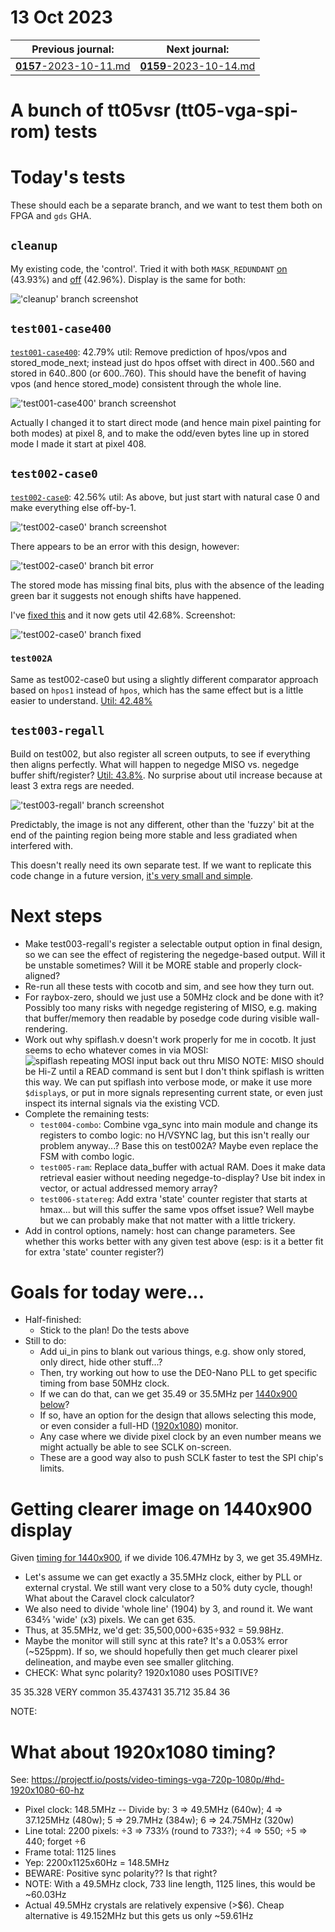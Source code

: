 # 13 Oct 2023

| Previous journal: | Next journal: |
|-|-|
| [**0157**-2023-10-11.md](./0157-2023-10-11.md) | [**0159**-2023-10-14.md](./0159-2023-10-14.md) |

# A bunch of tt05vsr (tt05-vga-spi-rom) tests

# Today's tests

These should each be a separate branch, and we want to test them both on FPGA and `gds` GHA.

## `cleanup`

My existing code, the 'control'. Tried it with both `MASK_REDUNDANT` [on](https://github.com/algofoogle/tt05-vga-spi-rom/actions/runs/6501992014) (43.93%) and [off](https://github.com/algofoogle/tt05-vga-spi-rom/actions/runs/6501989435) (42.96%). Display is the same for both:

!['cleanup' branch screenshot](./i/0158-cleanup.jpg)


## `test001-case400`

[`test001-case400`](https://github.com/algofoogle/tt05-vga-spi-rom/actions/runs/6504015079): 42.79% util: Remove prediction of hpos/vpos and stored_mode_next; instead just do hpos offset with direct in 400..560 and stored in 640..800 (or 600..760). This should have the benefit of having vpos (and hence stored_mode) consistent through the whole line.

!['test001-case400' branch screenshot](./i/0158-test001.jpg)

Actually I changed it to start direct mode (and hence main pixel painting for both modes) at pixel 8, and to make the odd/even bytes line up in stored mode I made it start at pixel 408.


## `test002-case0`

[`test002-case0`](https://github.com/algofoogle/tt05-vga-spi-rom/actions/runs/6504141022): 42.56% util: As above, but just start with natural case 0 and make everything else off-by-1.

!['test002-case0' branch screenshot](./i/0158-test002.jpg)

There appears to be an error with this design, however:

!['test002-case0' branch bit error](./i/0158-test002-error.jpg)

The stored mode has missing final bits, plus with the absence of the leading green bar it suggests not enough shifts have happened.

I've [fixed this](https://github.com/algofoogle/tt05-vga-spi-rom/actions/runs/6504583131) and it now gets util 42.68%. Screenshot:

!['test002-case0' branch fixed](./i/0158-test002-fixed.jpg)

### `test002A`

Same as test002-case0 but using a slightly different comparator approach based on `hpos1` instead of `hpos`, which has the same effect but is a little easier to understand. [Util: 42.48%](https://github.com/algofoogle/tt05-vga-spi-rom/actions/runs/6504657240)


## `test003-regall`

Build on test002, but also register all screen outputs, to see if everything then aligns perfectly. What will happen to negedge MISO vs. negedge buffer shift/register? [Util: 43.8%](https://github.com/algofoogle/tt05-vga-spi-rom/actions/runs/6504797797). No surprise about util increase because at least 3 extra regs are needed.

!['test003-regall' branch screenshot](./i/0158-test003.jpg)

Predictably, the image is not any different, other than the 'fuzzy' bit at the end of the painting region being more stable and less gradiated when interfered with.

This doesn't really need its own separate test. If we want to replicate this code change in a future version, [it's very small and simple](https://github.com/algofoogle/tt05-vga-spi-rom/commit/865b2fa128b1cddc2d2b245ac68798667dd82b05).


# Next steps

*   Make test003-regall's register a selectable output option in final design, so we can see the effect of registering the negedge-based output. Will it be unstable sometimes? Will it be MORE stable and properly clock-aligned?
*   Re-run all these tests with cocotb and sim, and see how they turn out.
*   For raybox-zero, should we just use a 50MHz clock and be done with it? Possibly too many risks with negedge registering of MISO, e.g. making that buffer/memory then readable by posedge code during visible wall-rendering.
*   Work out why spiflash.v doesn't work properly for me in cocotb. It just seems to echo whatever comes in via MOSI:
    ![spiflash repeating MOSI input back out thru MISO](i/0158-spiflash-echo.png)
    NOTE: MISO should be Hi-Z until a READ command is sent but I don't think spiflash is written this way. We can put spiflash into verbose mode, or make it use more `$display`s, or put in more signals representing current state, or even just inspect its internal signals via the existing VCD.
*   Complete the remaining tests:
    *   `test004-combo`: Combine vga_sync into main module and change its registers to combo logic: no H/VSYNC lag, but this isn't really our problem anyway...? Base this on test002A? Maybe even replace the FSM with combo logic.
    *   `test005-ram`: Replace data_buffer with actual RAM. Does it make data retrieval easier without needing negedge-to-display? Use bit index in vector, or actual addressed memory array?
    *   `test006-statereg`: Add extra 'state' counter register that starts at hmax... but will this suffer the same vpos offset issue? Well maybe but we can probably make that not matter with a little trickery.
*   Add in control options, namely: host can change parameters. See whether this works better with any given test above (esp: is it a better fit for extra 'state' counter register?)


# Goals for today were...

*   Half-finished:
    *   Stick to the plan! Do the tests above
*   Still to do:
    *   Add ui_in pins to blank out various things, e.g. show only stored, only direct, hide other stuff...?
    *   Then, try working out how to use the DE0-Nano PLL to get specific timing from base 50MHz clock.
    *   If we can do that, can we get 35.49 or 35.5MHz per [1440x900 below](#getting-clearer-image-on-1440x900-display)?
    *   If so, have an option for the design that allows selecting this mode, or even consider a full-HD ([1920x1080](#what-about-1920x1080-timing)) monitor.
    *   Any case where we divide pixel clock by an even number means we might actually be able to see SCLK on-screen.
    *   These are a good way also to push SCLK faster to test the SPI chip's limits.

# Getting clearer image on 1440x900 display

Given [timing for 1440x900](http://tinyvga.com/vga-timing/1440x900@60Hz), if we divide 106.47MHz by 3, we get 35.49MHz.
*   Let's assume we can get exactly a 35.5MHz clock, either by PLL or external crystal. We still want very close to a 50% duty cycle, though! What about the Caravel clock calculator?
*   We also need to divide 'whole line' (1904) by 3, and round it. We want 634&frac23; 'wide' (x3) pixels. We can get 635.
*   Thus, at 35.5MHz, we'd get: 35,500,000&div;635&div;932 = 59.98Hz.
*   Maybe the monitor will still sync at this rate? It's a 0.053% error (~525ppm). If so, we should hopefully then get much clearer pixel delineation, and maybe even see smaller glitching.
*   CHECK: What sync polarity? 1920x1080 uses POSITIVE?

35
35.328 VERY common
35.437431
35.712
35.84
36

NOTE: 



# What about 1920x1080 timing?

See: https://projectf.io/posts/video-timings-vga-720p-1080p/#hd-1920x1080-60-hz
*   Pixel clock: 148.5MHz -- Divide by: 3 => 49.5MHz (640w); 4 => 37.125MHz (480w); 5 => 29.7MHz (384w); 6 => 24.75MHz (320w)
*   Line total: 2200 pixels: &div;3 => 733&frac13; (round to 733?); &div;4 => 550; &div;5 => 440; forget &div;6
*   Frame total: 1125 lines
*   Yep: 2200x1125x60Hz = 148.5MHz
*   BEWARE: Positive sync polarity?? Is that right?
*   NOTE: With a 49.5MHz clock, 733 line length, 1125 lines, this would be ~60.03Hz
*   Actual 49.5MHz crystals are relatively expensive (>$6). Cheap alternative is 49.152MHz but this gets us only ~59.61Hz



